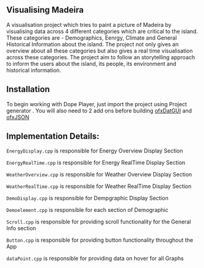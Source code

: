 ## Visualising Madeira

A visualisation project which tries to paint a picture of Madeira by visualising data across 4 different categories which are critical to the island. These categories are - Demographics, Eenrgy, Climate and General Historical Information about the island. The project not only gives an overview about all these categories but also gives a real time visualisation across these categories.
The project aim to follow an storytelling approach to inform the users about the island, its people, its environment and historical information.

## Installation

To begin working with Dope Player, just import the project using Project generator . You will also need to 2 add ons before building [ofxDatGUI](https://github.com/braitsch/ofxDatGui) and [ofxJSON](https://github.com/jeffcrouse/ofxJSON) 


## Implementation Details:

`EnergyDisplay.cpp` is responsible for Energy Overview Display Section

`EnergyRealTime.cpp` is responsible for Energy RealTime Display Section

`WeatherOverview.cpp` is responsible for Weather Overview Display Section

`WeatherRealTime.cpp` is responsible for Weather RealTime Display Section

`DemoDisplay.cpp` is responsible for Dempgraphic  Display Section

`Demoelement.cpp` is responsible for each section of Demographic

`Scroll.cpp` is responsible for providing scroll functionality for the General Info section

`Button.cpp` is responsible for providing button functionality throughout the App

`dataPoint.cpp` is responsible for providing data on hover for all Graphs
